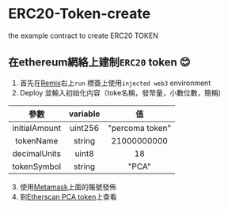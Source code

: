 ﻿# ERC20-Token-create
the example contract to create ERC20 TOKEN  

在ethereum網絡上建制`ERC20` token :blush:  
------
1. 首先在[Remix](https://remix.ethereum.org/ "悬停显示")右上`run` 標簽上使用`injected web3` environment  
2. Deploy 並輸入初始化内容（toke名稱，發幣量，小數位數，簡稱)   

|      參數     | variable |        值       |
|:-------------:|:--------:|:---------------:|
| initialAmount |  uint256 | "percoma token" |
|   tokenName   |  string  |   21000000000   |
|  decimalUnits |   uint8  |        18       |
|  tokenSymbol  |  string  |      "PCA"      |

3. 使用[Metamask](https://chrome.google.com/webstore/detail/metamask/nkbihfbeogaeaoehlefnkodbefgpgknn,"Metamask")上面的賬號發佈 
4. 到[Etherscan PCA token](https://ropsten.etherscan.io/token/0x3c31364dd58d5fff6f1d689e9bb91e9c3bdea8b4 "etherscan")上查看